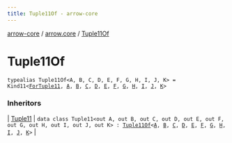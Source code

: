 ```yaml
---
title: Tuple11Of - arrow-core
---
```


[arrow-core](../index.html) / [arrow.core](index.html) / [Tuple11Of](./-tuple11-of.html)

# Tuple11Of

`typealias Tuple11Of<A, B, C, D, E, F, G, H, I, J, K> = Kind11<`[`ForTuple11`](-for-tuple11.html)`, `[`A`](-tuple11-of.html#A)`, `[`B`](-tuple11-of.html#B)`, `[`C`](-tuple11-of.html#C)`, `[`D`](-tuple11-of.html#D)`, `[`E`](-tuple11-of.html#E)`, `[`F`](-tuple11-of.html#F)`, `[`G`](-tuple11-of.html#G)`, `[`H`](-tuple11-of.html#H)`, `[`I`](-tuple11-of.html#I)`, `[`J`](-tuple11-of.html#J)`, `[`K`](-tuple11-of.html#K)`>`

### Inheritors

| [Tuple11](-tuple11/index.html) | `data class Tuple11<out A, out B, out C, out D, out E, out F, out G, out H, out I, out J, out K> : `[`Tuple11Of`](./-tuple11-of.html)`<`[`A`](-tuple11/index.html#A)`, `[`B`](-tuple11/index.html#B)`, `[`C`](-tuple11/index.html#C)`, `[`D`](-tuple11/index.html#D)`, `[`E`](-tuple11/index.html#E)`, `[`F`](-tuple11/index.html#F)`, `[`G`](-tuple11/index.html#G)`, `[`H`](-tuple11/index.html#H)`, `[`I`](-tuple11/index.html#I)`, `[`J`](-tuple11/index.html#J)`, `[`K`](-tuple11/index.html#K)`>` |

